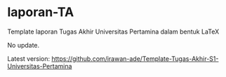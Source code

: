 # laporan-TA
Template laporan Tugas Akhir Universitas Pertamina dalam bentuk LaTeX

No update.

Latest version: https://github.com/irawan-ade/Template-Tugas-Akhir-S1-Universitas-Pertamina
